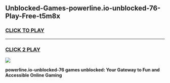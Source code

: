 
## Unblocked-Games-powerline.io-unblocked-76-Play-Free-t5m8x
<h3>
<a href="https://premium76.site?title=powerline.io-unblocked-76&ref=18A1">CLICK TO PLAY</a></h3>
<hr>

<h3>
<a href="https://premium76.site?title=powerline.io-unblocked-76&ref=18A1">CLICK 2 PLAY</a>
  
</h3>

<a href="https://premium76.site?title=powerline.io-unblocked-76&ref=18A1"><img src="https://clearcache.store/games.png"></a>


**powerline.io-unblocked-76 games unblocked: Your Gateway to Fun and Accessible Online Gaming**
